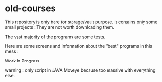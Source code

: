# old-courses


This repository is only here for storage/vault purpose. It contains only some small projects : <span> They are not worth downloading them.</span>

The vast majority of the programs are some tests.

Here are some screens and information about the "best" programs in this mess :

<span>Work In Progress</span>



warning : only script in JAVA Moveye because too massive with everything else.
